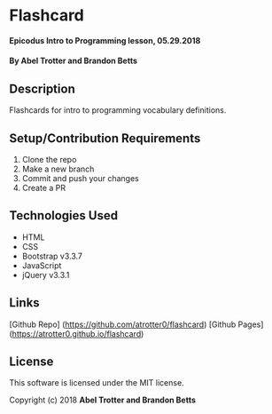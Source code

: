 # Flashcard

#### Epicodus Intro to Programming lesson, 05.29.2018

#### By Abel Trotter and Brandon Betts

## Description

Flashcards for intro to programming vocabulary definitions.

## Setup/Contribution Requirements

1. Clone the repo
1. Make a new branch
1. Commit and push your changes
1. Create a PR

## Technologies Used

* HTML
* CSS
* Bootstrap v3.3.7
* JavaScript
* jQuery v3.3.1

## Links

[Github Repo] (https://github.com/atrotter0/flashcard)
[Github Pages] (https://atrotter0.github.io/flashcard)


## License

This software is licensed under the MIT license.

Copyright (c) 2018 **Abel Trotter and Brandon Betts**